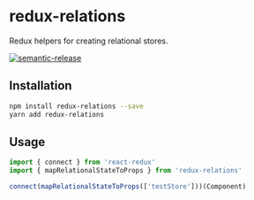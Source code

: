 # redux-relations
Redux helpers for creating relational stores.

[![semantic-release](https://img.shields.io/badge/%20%20%F0%9F%93%A6%F0%9F%9A%80-semantic--release-e10079.svg)](https://github.com/semantic-release/semantic-release)

## Installation 
```sh
npm install redux-relations --save
yarn add redux-relations
```

## Usage

```typescript
import { connect } from 'react-redux'
import { mapRelationalStateToProps } from 'redux-relations'

connect(mapRelationalStateToProps(['testStore']))(Component)
```
